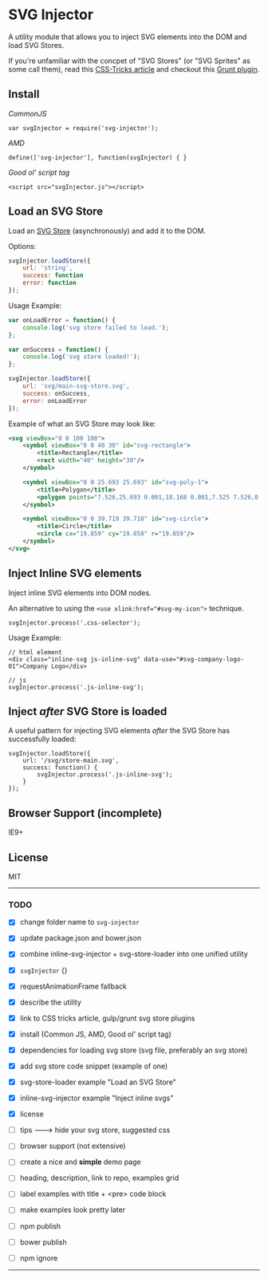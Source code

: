 

# SVG Injector

A utility module that allows you to inject SVG elements into the DOM and load SVG Stores.

If you're unfamiliar with the concpet of "SVG Stores" (or "SVG Sprites" as some call them), read this [CSS-Tricks article](https://css-tricks.com/svg-sprites-use-better-icon-fonts/) and checkout this [Grunt plugin](https://github.com/FWeinb/grunt-svgstore/).


## Install

*CommonJS*

    var svgInjector = require('svg-injector');


*AMD*

    define(['svg-injector'], function(svgInjector) { }


*Good ol' script tag*

    <script src="svgInjector.js"></script>



## Load an SVG Store

Load an [SVG Store](https://css-tricks.com/svg-sprites-use-better-icon-fonts/) (asynchronously) and add it to the DOM.

Options:

```js
svgInjector.loadStore({
    url: 'string',
    success: function
    error: function
});
```

Usage Example:
    
```js
var onLoadError = function() {
    console.log('svg store failed to load.');
};

var onSuccess = function() {
    console.log('svg store loaded!');
};

svgInjector.loadStore({
    url: 'svg/main-svg-store.svg',
    success: onSuccess,
    error: onLoadError
});
```

Example of what an SVG Store may look like:

```xml
<svg viewBox="0 0 100 100">
    <symbol viewBox="0 0 40 30" id="svg-rectangle">
        <title>Rectangle</title>
        <rect width="40" height="30"/>
    </symbol>

    <symbol viewBox="0 0 25.693 25.693" id="svg-poly-1">
        <title>Polygon</title>
        <polygon points="7.526,25.693 0.001,18.168 0.001,7.525 7.526,0 18.167,0 25.694,7.525 25.694,18.168 18.167,25.693"/>
    </symbol>

    <symbol viewBox="0 0 39.719 39.718" id="svg-circle">
        <title>Circle</title>
        <circle cx="19.859" cy="19.858" r="19.859"/>
    </symbol>
</svg>
```



## Inject Inline SVG elements

Inject inline SVG elements into DOM nodes.

An alternative to using the `<use xlink:href="#svg-my-icon">` technique.

    svgInjector.process('.css-selector');

Usage Example:

    // html element
    <div class="inline-svg js-inline-svg" data-use="#svg-company-logo-01">Company Logo</div>

    // js
    svgInjector.process('.js-inline-svg');



## Inject *after* SVG Store is loaded

A useful pattern for injecting SVG elements *after* the SVG Store has successfully loaded: 

    svgInjector.loadStore({
        url: '/svg/store-main.svg',
        success: function() {
            svgInjector.process('.js-inline-svg');
        }
    });


## Browser Support (incomplete)

IE9+


## License

MIT




***

### TODO

* [x] change folder name to `svg-injector`
* [x] update package.json and bower.json
* [x] combine inline-svg-injector + svg-store-loader into one unified utility
* [x] `svgInjector` {}
* [x] requestAnimationFrame fallback 

* [x] describe the utility
* [x] link to CSS tricks article, gulp/grunt svg store plugins
* [x] install (Common JS, AMD, Good ol' script tag)
* [x] dependencies for loading svg store (svg file, preferably an svg store)
* [x] add svg store code snippet (example of one)
* [x] svg-store-loader example "Load an SVG Store"
* [x] inline-svg-injector example "Inject inline svgs"
* [x] license
* [ ] tips ---> hide your svg store, suggested css
* [ ] browser support (not extensive)

* [ ] create a nice and **simple** demo page
* [ ] heading, description, link to repo, examples grid
* [ ] label examples with title + &lt;pre&gt; code block
* [ ] make examples look pretty later

* [ ] npm publish
* [ ] bower publish
* [ ] npm ignore

***


